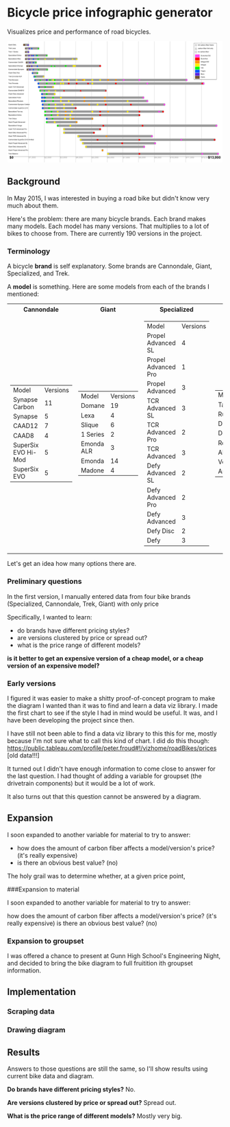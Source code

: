 # Bicycle price infographic generator

Visualizes price and performance of road bicycles.

<p align="center" style="text-align: center">
<img src="sample_output/sample_output.png?raw=true" alt="Bike price infographic">
</p>


## Background

In May 2015, I was interested in buying a road bike but didn't know very much about them.

Here's the problem:  there are many bicycle brands. Each brand makes many models. Each model has many versions.  That multiplies to a lot of bikes to choose from. There are currently 190 versions in the project.

### Terminology

A bicycle **brand** is self explanatory. Some brands are Cannondale, Giant, Specialized, and Trek.

A **model** is something. Here are some models from each of the brands I mentioned:

<table>
<tr>

<th>Cannondale</th>
<th>Giant</th>
<th>Specialized</th>
<th>Trek</th>

</tr><tr>

<td>
<table>
  <tr>
    <td>Model</td>
    <td>Versions</td>
  </tr>
  <tr>
    <td>Synapse Carbon</td>
    <td>11</td>
  </tr>
  <tr>
    <td>Synapse</td>
    <td>5</td>
  </tr>
  <tr>
    <td>CAAD12</td>
    <td>7</td>
  </tr>
  <tr>
    <td>CAAD8</td>
    <td>4</td>
  </tr>
    <tr>
    <td>SuperSix EVO Hi-Mod</td>
    <td>5</td>
  </tr>
    <tr>
    <td>SuperSix EVO</td>
    <td>5</td>
  </tr>
</table>
</td>
<td>
<table>
  <tr>
    <td>Model</td>
    <td>Versions</td>
  </tr>
  <tr>
    <td>Domane</td>
    <td>19</td>
  </tr>
  <tr>
    <td>Lexa</td>
    <td>4</td>
  </tr>
  <tr>
    <td>Slique</td>
    <td>6</td>
  </tr>
  <tr>
    <td>1 Series</td>
    <td>2</td>
  </tr>
    <tr>
    <td>Emonda ALR</td>
    <td>3</td>
  </tr>
    <tr>
    <td>Emonda</td>
    <td>14</td>
  </tr>
  <tr>
    <td>Madone</td>
    <td>4</td>
  </tr>
</table>
</td>
<td>
<table>
  <tr>
    <td>Model</td>
    <td>Versions</td>
  </tr>
  <tr>
    <td>Propel Advanced SL</td>
    <td>4</td>
  </tr>
  <tr>
    <td>Propel Advanced Pro</td>
    <td>1</td>
  </tr>
  <tr>
    <td>Propel Advanced</td>
    <td>3</td>
  </tr>
  <tr>
    <td>TCR Advanced SL</td>
    <td>3</td>
  </tr>
  <tr>
    <td>TCR Advanced Pro</td>
    <td>2</td>
  </tr>
  <tr>
    <td>TCR Advanced</td>
    <td>3</td>
  </tr>
  <tr>
    <td>Defy Advanced SL</td>
    <td>2</td>
  </tr>
    <tr>
    <td>Defy Advanced Pro</td>
    <td>2</td>
  </tr>
  <tr>
    <td>Defy Advanced</td>
    <td>3</td>
  </tr>
    <tr>
    <td>Defy Disc</td>
    <td>2</td>
  </tr>
    <tr>
    <td>Defy</td>
    <td>3</td>
  </tr>
</table>
</td>
<td>
<table>
  <tr>
    <td>Model</td>
    <td>Versions</td>
  </tr>
  <tr>
    <td>Tarmac</td>
    <td>13</td>
  </tr>
  <tr>
    <td>Ruby</td>
    <td>10</td>
  </tr>
  <tr>
    <td>Diverge</td>
    <td>10</td>
  </tr>
  <tr>
    <td>Dolce</td>
    <td>7</td>
  </tr>
  <tr>
    <td>Roubaix</td>
    <td>13</td>
  </tr>
  <tr>
    <td>Alez</td>
    <td>9</td>
  </tr>
  <tr>
    <td>Venge</td>
    <td>5</td>
  </tr>
    <tr>
    <td>Amira</td>
    <td>7</td>
  </tr>
</table>
</td>
</tr>
</table>
Let's get an idea how many options there are.


### Preliminary questions

In the first version, I manually entered data from four bike brands (Specialized, Cannondale, Trek, Giant) with only price

Specifically, I wanted to learn:

* do brands have different pricing styles?
* are versions clustered by price or spread out?
* what is the price range of different models?

**is it better to get an expensive version of a cheap model, or a cheap version of an expensive model?**


### Early versions

I figured it was easier to make a shitty proof-of-concept program to make the diagram I wanted than it was to find and learn a data viz library. I made the first chart to see if the style I had in mind would be useful. It was, and I have been developing the project since then.

I have still not been able to find a data viz library to this this for me, mostly because I'm not sure what to call this kind of chart. I did do this though: https://public.tableau.com/profile/peter.froud#!/vizhome/roadBikes/prices [old data!!!]

It turned out I didn't have enough information to come close to answer for the last question. I had thought of adding a variable for groupset (the drivetrain components) but it would be a lot of work.

It also turns out that this question cannot be answered by a diagram.

## Expansion 

I soon expanded to another variable for material to try to answer:

- how does the amount of carbon fiber affects a model/version's price? (it's really expensive)
- is there an obvious best value? (no)

The holy grail was to determine whether, at a given price point, 

###Expansion to material

I soon expanded to another variable for material to try to answer:

how does the amount of carbon fiber affects a model/version's price? (it's really expensive)
is there an obvious best value? (no)


### Expansion to groupset

I was offered a chance to present at Gunn High School's Engineering Night, and decided to bring the bike diagram to full fruitition ith groupset information. 



## Implementation

### Scraping data

### Drawing diagram

## Results

Answers to those questions are still the same, so I'll show results using current bike data and diagram.

**Do brands have different pricing styles?**
No.

**Are versions clustered by price or spread out?**
Spread out.

**What is the price range of different models?**
Mostly very big.
